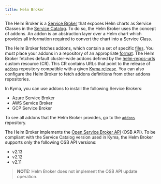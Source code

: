 ```yaml
---
title: Helm Broker
---
```


The Helm Broker is a [Service Broker](./smgt-02-brokers-overview.md) that exposes Helm charts as Service Classes in the [Service Catalog](./smgt-01-sc-overview.md). To do so, the Helm Broker uses the concept of addons. An addon is an abstraction layer over a Helm chart which provides all information required to convert the chart into a Service Class.

The Helm Broker fetches addons, which contain a set of specific [files](./smgt-11-hb-create-addons.md). You must place your addons in a repository of an appropriate [format](./smgt-14-hb-create-addons-repo.md). The Helm Broker fetches default cluster-wide addons defined by the [helm-repos-urls](https://github.com/kyma-project/kyma/blob/main/resources/helm-broker/templates/default-addons-cfg.yaml) custom resource (CR). This CR contains URLs that point to the release of  [`addons`](https://github.com/kyma-project/addons/releases) repository compatible with a given [Kyma release](https://github.com/kyma-project/kyma/releases). You can also configure the Helm Broker to fetch addons definitions from other addons repositories.

In Kyma, you can use addons to install the following Service Brokers:

* Azure Service Broker
* AWS Service Broker
* GCP Service Broker

To see all addons that the Helm Broker provides, go to the [`addons`](https://github.com/kyma-project/addons) repository.

The Helm Broker implements the [Open Service Broker API](https://github.com/openservicebrokerapi/servicebroker/blob/v2.14/profile.md#service-metadata) (OSB API).
To be compliant with the Service Catalog version used in Kyma, the Helm Broker supports only the following OSB API versions:
- v2.13
- v2.12
- v2.11

> **NOTE:** Helm Broker does not implement the OSB API update operation.
